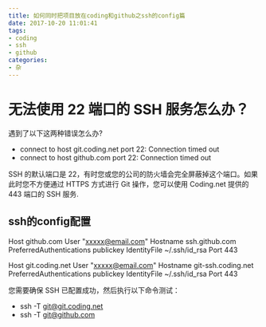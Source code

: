 ```yaml
---
title: 如何同时把项目放在coding和github之ssh的config篇
date: 2017-10-20 11:01:41
tags:
- coding
- ssh
- github
categories:
- 杂
---
```


# 无法使用 22 端口的 SSH 服务怎么办？

遇到了以下这两种错误怎么办?

- connect to host git.coding.net port 22: Connection timed out
- connect to host github.com port 22: Connection timed out

SSH 的默认端口是 22，有时您或您的公司的防火墙会完全屏蔽掉这个端口。如果此时您不方便通过 HTTPS 方式进行 Git 操作，您可以使用 Coding.net 提供的 443 端口的 SSH 服务.

## ssh的config配置

Host github.com
User "xxxxx@email.com"
Hostname ssh.github.com
PreferredAuthentications publickey
IdentityFile ~/.ssh/id_rsa
Port 443

Host git.coding.net
User "xxxxx@email.com"
Hostname git-ssh.coding.net
PreferredAuthentications publickey
IdentityFile ~/.ssh/id_rsa
Port 443


您需要确保 SSH 已配置成功，然后执行以下命令测试：

- ssh -T git@git.coding.net
- ssh -T git@github.com

 
